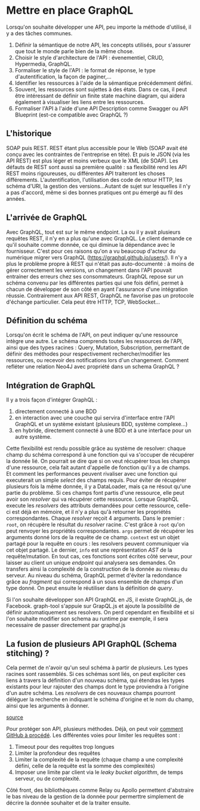 # Mettre en place GraphQL

Lorsqu'on souhaite développer une API, peu importe la méthode d'utilisé, il y a des tâches communes.
1. Définir la sémantique de notre API, les concepts utilisés, pour s'assurer que tout le monde parle bien de la même chose.
1. Choisir le style d'architecture de l'API : évenementiel, CRUD, Hypermedia, GraphQL.
1. Formaliser le style de l'API : le format de réponse, le type d'autentification, la façon de paginer,...
1. Identifier les ressources à l'aide de la sémantique précédemment défini.
1. Souvent, les ressources sont sujettes à des états. Dans ce cas, il peut être intéressant de définir un finite state machine diagram, qui aidera également à visualiser les liens entre les ressources.
1. Formaliser l'API à l'aide d'une API Description comme Swagger ou API Blueprint (est-ce compatible avec GraphQL ?)

## L'historique

SOAP puis REST. REST étant plus accessible pour le Web (SOAP avait été conçu avec les contraintes de l'entreprise en tête). Et puis le JSON (via les API REST) est plus léger et moins verbeux que le XML (de SOAP). Les défauts de REST sont aussi sa première qualité : sa flexibilité rend les API REST moins rigoureuses, ou différentes API traiteront les choses différements. L'autentification, l'utilisation des code de retour HTTP, les schéma d'URI, la gestion des versions...Autant de sujet sur lesquelles il n'y a pas d'accord, même si des bonnes pratiques ont pu émergé au fil des années.

## L'arrivée de GraphQL

Avec GraphQL, tout est sur le même endpoint. La ou il y avait plusieurs requêtes REST, il n'y en a plus qu'une avec GraphQL. Le client demande ce qu'il souhaite comme donnée, ce qui diminue la dépendance avec le fournisseur. C'est pour ces raisons qu'on a vu beaucoup d'acteur du numérique migrer vers GraphQL (https://graphql.github.io/users/). Il n'y a plus le problème propre à REST qui n'était pas auto-documenté : à moins de gérer correctement les versions, un changement dans l'API pouvait entrainer des erreurs chez ses consommateurs. GraphQL repose sur un schéma convenu par les différentes parties qui une fois défini, permet à chacun de développer de son côté en ayant l'assurance d'une intégration réussie. Contrairement aux API REST, GraphQL ne favorise pas un protocole d'échange particulier. Cela peut être HTTP, TCP, WebSocket...

## Définition du schéma

Lorsqu'on écrit le schéma de l'API, on peut indiquer qu'une ressource intègre une autre. Le schéma comprends toutes les ressources de l'API, ainsi que des types racines : Query, Mutation, Subscription, permettant de définir des méthodes pour respectivement rechercher/modifier les ressources, ou recevoir des notifications lors d'un changement.
Comment refléter une relation Neo4J avec propriété dans un schema GraphQL ?

## Intégration de GraphQL

Il y a trois façon d'intégrer GraphQL :
1. directement connecté à une BDD
1. en interaction avec une couche qui servira d'interface entre l'API GraphQL et un système existant (plusieurs BDD, système complexe...)
1. en hybride, directement connecté à une BDD et à une interface pour un autre système.

Cette flexibilité est rendu possible grâce au système de resolver: chaque champ du schéma correspond à une fonction qui va s'occuper de récupérer la donnée lié. On pourrait se dire que si on veut récupérer tous les champs d'une ressource, cela fait autant d'appelle de fonction qu'il y a de champs. Et comment les performances peuvent rivaliser avec une fonction qui executerait un simple _select_ des champs requis.
Pour éviter de récupérer plusieurs fois la même donnée, il y a DataLoader, mais ça ne résout qu'une partie du problème.
Si ces champs font partis d'une ressource, elle peut avoir son _resolver_ qui va récupérer cette ressource. Lorsque GraphQL execute les _resolvers_ des attributs demandées pour cette ressource, celle-ci est déjà en mémoire, et il n'y a plus qu'à retourner les propriétés correspondantes. Chaque _resolver_ reçoit 4 arguments. Dans le premier : `root`, on récupère le résultat du _resolver_ racine. C'est grâce à `root` qu'on peut renvoyer les propriétés correspondantes. `args` permet de récupérer les arguments donné lors de la requête de ce champ. `context` est un objet partagé pour la requête en cours : les resolvers peuvent communiquer via cet objet partagé. Le dernier, `info` est une représentation _AST_ de la requête/mutation.
En tout cas, ces fonctions sont écrites côté serveur, pour laisser au client un unique _endpoint_ qui analysera ses demandes. On transfers ainsi la complexité de la construction de la donnée au niveau du serveur.
Au niveau du schéma, GraphQL permet d'éviter la redondance grâce au _fragment_ qui correspond à un sous ensemble de champs d'un type donné. On peut ensuite le réutiliser dans la définition de _query_.

Si l'on souhaite développer son API GraphQL en JS, il existe GraphQL.js, de Facebook. graph-tool s'appuie sur GrapQL.js et ajoute la possibilité de définir automatiquement ses resolvers. On perd cependant en flexibilité et si l'on souhaite modifier son schema au runtime par exemple, il sera necessaire de passer directement par graphql.js

## La fusion de plusieurs API GraphQL (Schema stitching) ?

Cela permet de n'avoir qu'un seul schéma à partir de plusieurs. Les types racines sont rassemblés. Si ces schémas sont liés, on peut expliciter ces liens à travers la définition d'un nouveau schéma, qui étendras les types existants pour leur rajouter des champs dont le type proviendra à l'origine d'un autre schéma. Les _resolvers_ de ces nouveaux champs pourront déléguer la recherche en indiquant le schéma d'origine et le nom du champ, ainsi que les arguments à donner.

[source](https://www.apollographql.com/docs/graphql-tools/schema-stitching.html)

Pour protéger son API, plusieurs méthodes. Déjà, on peut voir [comment GitHub à procédé](https://developer.github.com/v4/guides/resource-limitations/).
Les différentes voies pour limiter les requêtes sont :
1. Timeout pour des requêtes trop longues
1. Limiter la profondeur des requêtes
1. Limiter la complexité de la requête (chaque champ a une complexité défini, celle de la requête est la somme des complexités)
1. Imposer une limite par client via le _leaky bucket algorithm_, de temps serveur, ou de complexité.

Côté front, des bibliothèques comme Relay ou Apollo permettent d'abstraire le bas niveau de la gestion de la donnée pour permerttre simplement de décrire la donnée souhaiter et de la traiter ensuite.